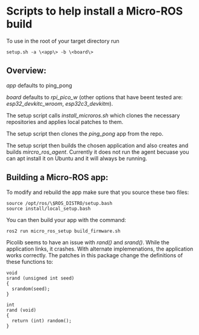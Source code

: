 # Scripts to help install a Micro-ROS build

To use in the root of your target directory run
```
setup.sh -a \<app\> -b \<board\>
```
## Overview:
_app_ defaults to ping_pong

_board_ defaults to _rpi_pico_w_ (other options that have beent tested are: _esp32_devkitc_wroom_, _esp32c3_devkitm_).

The setup script calls _install_microros.sh_ which clones the necessary repositories and applies local patches to them.

The setup script then clones the _ping_pong_ app from the repo. 

The setup script then builds the chosen application and also creates and builds _mircro_ros_agent_. Currently it does not run the agent becuase you can apt install it on Ubuntu and it will always be running.

## Building a Micro-ROS app:
To modify and rebuild the app make sure that you source these two files:
```
source /opt/ros/\$ROS_DISTRO/setup.bash
source install/local_setup.bash
```
You can then build your app with the command:
```
ros2 run micro_ros_setup build_firmware.sh
```
Picolib seems to have an issue with _rand()_ and _srand()_. While the application links, it crashes. With alternate implemenations, the application works correctly. The patches in this package change the definitions of these functions to:
```
void
srand (unsigned int seed)
{
  srandom(seed);
}

int
rand (void)
{
  return (int) random();
}
```
